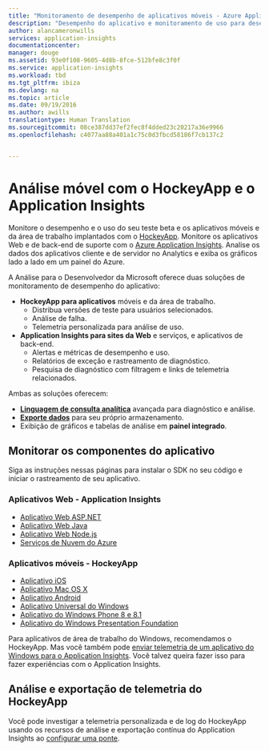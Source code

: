 ```yaml
---
title: "Monitoramento de desempenho de aplicativos móveis - Azure Application Insights | Microsoft Docs"
description: "Desempenho do aplicativo e monitoramento de uso para desenvolvedores de aplicativos móveis. DevOps com HockeyApp e Application Insights."
author: alancameronwills
services: application-insights
documentationcenter: 
manager: douge
ms.assetid: 93e0f108-9605-4d8b-8fce-512bfe8c3f0f
ms.service: application-insights
ms.workload: tbd
ms.tgt_pltfrm: ibiza
ms.devlang: na
ms.topic: article
ms.date: 09/19/2016
ms.author: awills
translationtype: Human Translation
ms.sourcegitcommit: 08ce387dd37ef2fec8f4dded23c20217a36e9966
ms.openlocfilehash: c4077aa88a401a1c75c0d3fbcd58186f7cb137c2


---
```

# <a name="mobile-analytics-with-hockeyapp-and-application-insights"></a>Análise móvel com o HockeyApp e o Application Insights
Monitore o desempenho e o uso do seu teste beta e os aplicativos móveis e da área de trabalho implantados com o [HockeyApp](https://hockeyapp.net/). Monitore os aplicativos Web e de back-end de suporte com o [Azure Application Insights](app-insights-overview.md). Analise os dados dos aplicativos cliente e de servidor no Analytics e exiba os gráficos lado a lado em um painel do Azure.

A Análise para o Desenvolvedor da Microsoft oferece duas soluções de monitoramento de desempenho do aplicativo:

* **HockeyApp para aplicativos** móveis e da área de trabalho.
  * Distribua versões de teste para usuários selecionados.
  * Análise de falha.
  * Telemetria personalizada para análise de uso.
* **Application Insights para sites da Web** e serviços, e aplicativos de back-end.
  * Alertas e métricas de desempenho e uso.
  * Relatórios de exceção e rastreamento de diagnóstico.
  * Pesquisa de diagnóstico com filtragem e links de telemetria relacionados.

Ambas as soluções oferecem:

* **[Linguagem de consulta analítica](app-insights-analytics.md)** avançada para diagnóstico e análise.
* **[Exporte dados](app-insights-export-telemetry.md)** para seu próprio armazenamento.
* Exibição de gráficos e tabelas de análise em **painel integrado**.

## <a name="monitor-your-app-components"></a>Monitorar os componentes do aplicativo
Siga as instruções nessas páginas para instalar o SDK no seu código e iniciar o rastreamento de seu aplicativo.

### <a name="web-apps---application-insights"></a>Aplicativos Web - Application Insights
* [Aplicativo Web ASP.NET](app-insights-asp-net.md) 
* [Aplicativo Web Java](app-insights-java-get-started.md)
* [Aplicativo Web Node.js](https://github.com/Microsoft/ApplicationInsights-node.js)
* [Serviços de Nuvem do Azure](app-insights-cloudservices.md)

### <a name="mobile-apps---hockeyapp"></a>Aplicativos móveis - HockeyApp
* [Aplicativo iOS](https://support.hockeyapp.net/kb/client-integration-ios-mac-os-x-tvos/hockeyapp-for-ios)
* [Aplicativo Mac OS X](https://support.hockeyapp.net/kb/client-integration-ios-mac-os-x-tvos/hockeyapp-for-mac-os-x)
* [Aplicativo Android](https://support.hockeyapp.net/kb/client-integration-android/hockeyapp-for-android-sdk)
* [Aplicativo Universal do Windows](https://support.hockeyapp.net/kb/client-integration-windows-and-windows-phone/how-to-create-an-app-for-uwp)
* [Aplicativo do Windows Phone 8 e 8.1](https://support.hockeyapp.net/kb/client-integration-windows-and-windows-phone/hockeyapp-for-windows-phone-silverlight-apps-80-and-81)
* [Aplicativo do Windows Presentation Foundation](https://support.hockeyapp.net/kb/client-integration-windows-and-windows-phone/hockeyapp-for-windows-wpf-apps)

Para aplicativos de área de trabalho do Windows, recomendamos o HockeyApp. Mas você também pode [enviar telemetria de um aplicativo do Windows para o Application Insights](app-insights-windows-desktop.md). Você talvez queira fazer isso para fazer experiências com o Application Insights.

## <a name="analytics-and-export-for-hockeyapp-telemetry"></a>Análise e exportação de telemetria do HockeyApp
Você pode investigar a telemetria personalizada e de log do HockeyApp usando os recursos de análise e exportação contínua do Application Insights ao [configurar uma ponte](app-insights-hockeyapp-bridge-app.md).




<!--HONumber=Jan17_HO4-->



